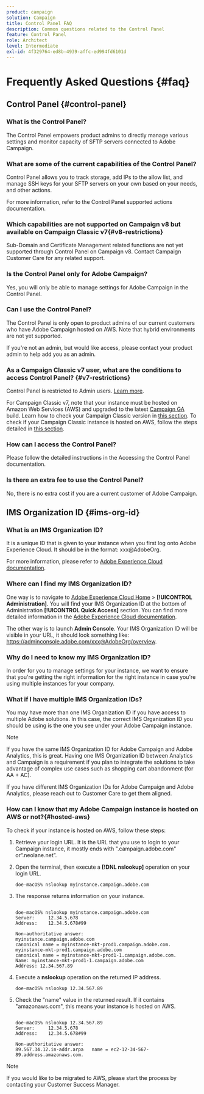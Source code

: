 ```yaml
---
product: campaign
solution: Campaign 
title: Control Panel FAQ
description: Common questions related to the Control Panel
feature: Control Panel
role: Architect
level: Intermediate
exl-id: 4f329764-ed8b-4939-affc-ed994fd6101d
---
```

# Frequently Asked Questions {#faq}

## Control Panel {#control-panel}

### What is the Control Panel?

The Control Panel empowers product admins to directly manage various settings and monitor capacity of SFTP servers connected to Adobe Campaign.

### What are some of the current capabilities of the Control Panel?

Control Panel allows you to track storage, add IPs to the allow list, and manage SSH keys for your SFTP servers on your own based on your needs, and other actions.

For more information, refer to the Control Panel supported actions documentation.

### Which capabilities are not supported on Campaign v8 but available on Campaign Classic v7{#v8-restrictions}

Sub-Domain and Certificate Management related functions are not yet supported through Control Panel on Campaign v8. Contact Campaign Customer Care for any related support.

### Is the Control Panel only for Adobe Campaign?

Yes, you will only be able to manage settings for Adobe Campaign in the Control Panel.

### Can I use the Control Panel?

The Control Panel is only open to product admins of our current customers who have Adobe Campaign hosted on AWS. Note that hybrid environments are not yet supported.

If you're not an admin, but would like access, please contact your product admin to help add you as an admin.

### As a Campaign Classic v7 user, what are the conditions to access Control Panel? {#v7-restrictions}

Control Panel is restricted to Admin users. [Learn more](https://experienceleague.adobe.com/docs/control-panel/using/discover-control-panel/managing-permissions.html?lang=en#discover-control-panel).

For Campaign Classic v7, note that your instance must be hosted on Amazon Web Services (AWS) and upgraded to the latest [Campaign GA](https://experienceleague.adobe.com/docs/campaign-classic/using/release-notes/rn-overview.html#rn-statuses) build. Learn how to check your Campaign Classic version in [this section](https://experienceleague.adobe.com/docs/campaign-classic/using/getting-started/starting-with-adobe-campaign/launching-adobe-campaign.html#getting-your-campaign-version). To check if your Campaign Classic instance is hosted on AWS, follow the steps detailed in [this section](#hosted-aws).

### How can I access the Control Panel?

Please follow the detailed instructions in the Accessing the Control Panel documentation.

### Is there an extra fee to use the Control Panel?

No, there is no extra cost if you are a current customer of Adobe Campaign.

## IMS Organization ID {#ims-org-id}

### What is an IMS Organization ID?

It is a unique ID that is given to your instance when you first log onto Adobe Experience Cloud. It should be in the format: xxx@AdobeOrg.

For more information, please refer to [Adobe Experience Cloud documentation](https://experienceleague.adobe.com/docs/core-services/interface/administration/organizations.html?lang=en).

### Where can I find my IMS Organization ID?

One way is to navigate to [Adobe Experience Cloud Home](https://experiencecloud.adobe.com/) > **[!UICONTROL Administration]**. You will find your IMS Organization ID at the bottom of Administration **[!UICONTROL Quick Access]** section. You can find more detailed information in the [Adobe Experience Cloud documentation](https://experienceleague.adobe.com/docs/core-services/interface/administration/organizations.html?lang=en).

The other way is to launch **Admin Console**. Your IMS Organization ID will be visible in your URL, it should look something like: https://adminconsole.adobe.com/xxx@AdobeOrg/overview.

### Why do I need to know my IMS Organization ID?

In order for you to manage settings for your instance, we want to ensure that you're getting the right information for the right instance in case you're using multiple instances for your company.

### What if I have multiple IMS Organization IDs?

You may have more than one IMS Organization ID if you have access to multiple Adobe solutions. In this case, the correct IMS Organization ID you should be using is the one you see under your Adobe Campaign instance.

>[!NOTE]
>
>If you have the same IMS Organization ID for Adobe Campaign and Adobe Analytics, this is great. Having one IMS Organization ID between Analytics and Campaign is a requirement if you plan to integrate the solutions to take advantage of complex use cases such as shopping cart abandonment (for AA + AC).
>
>If you have different IMS Organization IDs for Adobe Campaign and Adobe Analytics, please reach out to Customer Care to get them aligned.

### How can I know that my Adobe Campaign instance is hosted on AWS or not?{#hosted-aws}

To check if your instance is hosted on AWS, follow these steps:

1. Retrieve your login URL. It is the URL that you use to login to your Campaign instance, it mostly ends with ".campaign.adobe.com" or“.neolane.net”.
1. Open the terminal, then execute a **[!DNL nslookup]** operation on your login URL.

    `doe-macOS% nslookup myinstance.campaign.adobe.com`

1. The response returns information on your instance.

    ```

    doe-macOS% nslookup myinstance.campaign.adobe.com
    Server:     12.34.5.678
    Address:    12.34.5.678#99
  
    Non-authoritative answer:
    myinstance.campaign.adobe.com
    canonical name = myinstance-mkt-prod1.campaign.adobe.com.
    myinstance-mkt-prod1.campaign.adobe.com
    canonical name = myinstance-mkt-prod1-1.campaign.adobe.com.
    Name: myinstance-mkt-prod1-1.campaign.adobe.com
    Address: 12.34.567.89

    ```

1. Execute a **nslookup** operation on the returned IP address.

    `doe-macOS% nslookup 12.34.567.89`

1. Check the "name" value in the returned result. If it contains "amazonaws.com", this means your instance is hosted on AWS.

    ```

    doe-macOS% nslookup 12.34.567.89
    Server:     12.34.5.678
    Address:    12.34.5.678#99

    Non-authoritative answer:
    89.567.34.12.in-addr.arpa   name = ec2-12-34-567-89.address.amazonaws.com.

    ```

>[!NOTE]
>
>If you would like to be migrated to AWS, please start the process by contacting your Customer Success Manager.
